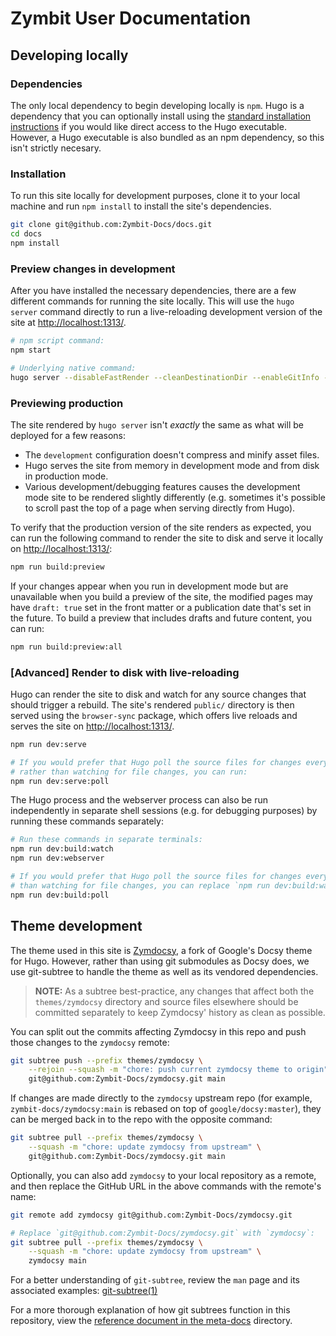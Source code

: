 # Zymbit User Documentation

## Developing locally

### Dependencies

The only local dependency to begin developing locally is `npm`. Hugo is a dependency that you can optionally install using the [standard installation instructions](https://gohugo.io/getting-started/installing/) if you would like direct access to the Hugo executable. However, a Hugo executable is also bundled as an npm dependency, so this isn't strictly necesary.

### Installation

To run this site locally for development purposes, clone it to your local machine and run `npm install` to install the site's dependencies.

```bash
git clone git@github.com:Zymbit-Docs/docs.git
cd docs
npm install
```

### Preview changes in development

After you have installed the necessary dependencies, there are a few different commands for running the site locally. This will use the `hugo server` command directly to run a live-reloading development version of the site at <http://localhost:1313/>.

```bash
# npm script command:
npm start

# Underlying native command:
hugo server --disableFastRender --cleanDestinationDir --enableGitInfo --ignoreCache --noHTTPCache
```

### Previewing production

The site rendered by `hugo server` isn't *exactly* the same as what will be deployed for a few reasons:

* The `development` configuration doesn't compress and minify asset files.
* Hugo serves the site from memory in development mode and from disk in production mode.
* Various development/debugging features causes the development mode site to be rendered slightly differently (e.g. sometimes it's possible to scroll past the top of a page when serving directly from Hugo).

To verify that the production version of the site renders as expected, you can run the following command to render the site to disk and serve it locally on <http://localhost:1313/>:

```bash
npm run build:preview
```

If your changes appear when you run in development mode but are unavailable when you build a preview of the site, the modified pages may have `draft: true` set in the front matter or a publication date that's set in the future. To build a preview that includes drafts and future content, you can run:

```bash
npm run build:preview:all
```

### [Advanced] Render to disk with live-reloading

Hugo can render the site to disk and watch for any source changes that should trigger a rebuild. The site's rendered `public/` directory is then served using the `browser-sync` package, which offers live reloads and serves the site on <http://localhost:1313/>.

```bash
npm run dev:serve

# If you would prefer that Hugo poll the source files for changes every 10s
# rather than watching for file changes, you can run:
npm run dev:serve:poll
```

The Hugo process and the webserver process can also be run independently in separate shell sessions (e.g. for debugging purposes) by running these commands separately:

```bash
# Run these commands in separate terminals:
npm run dev:build:watch
npm run dev:webserver

# If you would prefer that Hugo poll the source files for changes every 10s rather
# than watching for file changes, you can replace `npm run dev:build:watch` with:
npm run dev:build:poll
```

## Theme development

The theme used in this site is [Zymdocsy](https://github.com/Zymbit-Docs/zymdocsy), a fork of Google's Docsy theme for Hugo. However, rather than using git submodules as Docsy does, we use git-subtree to handle the theme as well as its vendored dependencies.

> **NOTE:** As a subtree best-practice, any changes that affect both the `themes/zymdocsy` directory and source files elsewhere should be committed separately to keep Zymdocsy' history as clean as possible.

You can split out the commits affecting Zymdocsy in this repo and push those changes to the `zymdocsy` remote:

```bash
git subtree push --prefix themes/zymdocsy \
    --rejoin --squash -m "chore: push current zymdocsy theme to origin" \
    git@github.com:Zymbit-Docs/zymdocsy.git main
```

If changes are made directly to the `zymdocsy` upstream repo (for example, `zymbit-docs/zymdocsy:main` is rebased on top of `google/docsy:master`), they can be merged back in to the repo with the opposite command:

```bash
git subtree pull --prefix themes/zymdocsy \
    --squash -m "chore: update zymdocsy from upstream" \
    git@github.com:Zymbit-Docs/zymdocsy.git main
```

Optionally, you can also add `zymdocsy` to your local repository as a remote, and then replace the GitHub URL in the above commands with the remote's name:

```bash
git remote add zymdocsy git@github.com:Zymbit-Docs/zymdocsy.git

# Replace `git@github.com:Zymbit-Docs/zymdocsy.git` with `zymdocsy`:
git subtree pull --prefix themes/zymdocsy \
    --squash -m "chore: update zymdocsy from upstream" \
    zymdocsy main
```

For a better understanding of `git-subtree`, review the `man` page and its associated examples: [git-subtree(1)](https://manpages.debian.org/testing/git-man/git-subtree.1.en.html)

For a more thorough explanation of how git subtrees function in this repository, view the [reference document in the meta-docs](meta/admin/subtrees.md) directory.
